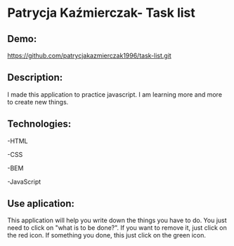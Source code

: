 # Patrycja Kaźmierczak- Task list

## Demo:
https://github.com/patrycjakazmierczak1996/task-list.git

## Description:

I made this application to practice javascript. I am learning more and more to create new things.

## Technologies:

-HTML

-CSS

-BEM

-JavaScript

## Use aplication:

This application will help you write down the things you have to do. You just need to click on "what is to be done?". If you want to remove it, just click on the red icon. If something you done, this just click on the green icon. 
